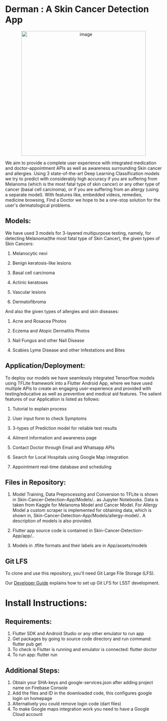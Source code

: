 # Derman : A Skin Cancer Detection App

<p align="center">
  <img src="https://user-images.githubusercontent.com/42714939/95019503-60d53500-0683-11eb-88a7-1aa51aa58d06.png" width="400" title="image">
</p>

We aim to provide a complete user experience with integrated medication and doctor-appointment APIs as well as awareness surrounding Skin cancer and allergies. Using 3 state-of-the-art Deep Learning Classification models we try to predict with considerably high accuracy if you are suffering from Melanoma (which is the most fatal type of skin cancer) or any other type of cancer (basal cell carcinoma), or if you are suffering from an allergy (using a separate model). With features like, embedded videos, remedies, medicine browsing, Find a Doctor we hope to be a one-stop solution for the user's dermatological problems.

## Models:

We have used 3 models for 3-layered multipurpose testing, namely, for detecting Melanoma(the most fatal type of Skin Cancer), 
the given types of Skin Cancers:

1. Melanocytic nevi

2. Benign keratosis-like lesions

3. Basal cell carcinoma

4. Actinic keratoses

5. Vascular lesions

6. Dermatofibroma

And also the given types of allergies and skin diseases:

1. Acne and Rosacea Photos

2. Eczema and Atopic Dermatitis Photos

3. Nail Fungus and other Nail Disease

4. Scabies Lyme Disease and other Infestations and Bites

## Application/Deployment:

To deploy our models we have seamlessly integrated Tensorflow models using TFLite framework into a Flutter Android App, where we have used multiple APIs to create an engaging user-experience and provided with testing/educative as well as preventive and medical aid features. The salient features of our Application is listed as follows:

1. Tutorial to explain process

2. User input form to check Symptoms

3. 3-types of Prediction model for reliable test results

4. Ailment information and awareness page

5. Contact Doctor through Email and Whatsapp APIs

6. Search for Local Hospitals using Google Map integration

7. Appointment real-time database and scheduling

## Files in Repository:

1. Model Training, Data Preprocessing and Conversion to TFLite is shown in Skin-Cancer-Detection-App/Models/.. as Jupyter Notebooks. Data is taken from Kaggle for Melanoma Model and Cancer Model. For Allergy Model a custom scraper is implemented for obtaining data, which is shown in,
Skin-Cancer-Detection-App/Models/allergy-model/.. A description of models is also provided.

2. Flutter app source code is contained in Skin-Cancer-Detection-App/app/.. 

3. Models in .tflite formats and their labels are in App/assets/models


Git LFS
-------

To clone and use this repository, you'll need Git Large File Storage (LFS).

Our [Developer Guide](https://developer.lsst.io/tools/git_lfs.html)
explains how to set up Git LFS for LSST development.

# Install Instructions:

## Requirements:

1. Flutter SDK and Android Studio or any other emulator to run app
2. Get packages by going to source code directory and run command: flutter pub get
3. To check is Flutter is running and emulator is connected: flutter doctor
4. To run app: flutter run

## Additional Steps:

1. Obtain your SHA-keys and google-services.json after adding project name on Firebase Console
2. Add the files and ID in the downloaded code, this configures google login on homepage
3. Alternatively you could remove login code (dart files)
4. To make Google maps integration work you need to have a Google Cloud account
